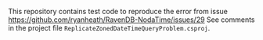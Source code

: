 ﻿This repository contains test code to reproduce the error from issue https://github.com/ryanheath/RavenDB-NodaTime/issues/29
See comments in the project file `ReplicateZonedDateTimeQueryProblem.csproj`.

